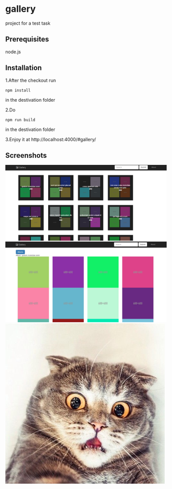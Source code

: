 # gallery
project for a test task

## Prerequisites
node.js

## Installation
1.After the checkout run
```
npm install
```
in the destivation folder

2.Do

```
npm run build
```
in the destivation folder

3.Enjoy it at http://localhost:4000/#gallery/

## Screenshots
![alt text](https://github.com/BezobidnijPsih/gallery/blob/master/screenshots/1.jpg "Scr1")
![alt text](https://github.com/BezobidnijPsih/gallery/blob/master/screenshots/2.jpg "Scr2")
![alt text](https://github.com/BezobidnijPsih/gallery/blob/master/screenshots/3.jpg "Scr3")
